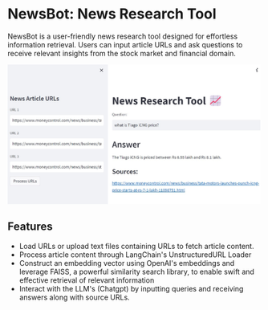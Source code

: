 
# NewsBot: News Research Tool 

NewsBot is a user-friendly news research tool designed for effortless information retrieval. Users can input article URLs and ask questions to receive relevant insights from the stock market and financial domain.

![](newsbot.jpg)

## Features

- Load URLs or upload text files containing URLs to fetch article content.
- Process article content through LangChain's UnstructuredURL Loader
- Construct an embedding vector using OpenAI's embeddings and leverage FAISS, a powerful similarity search library, to enable swift and effective retrieval of relevant information
- Interact with the LLM's (Chatgpt) by inputting queries and receiving answers along with source URLs.


